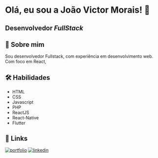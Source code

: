 
# Olá, eu sou a João Victor Morais! 👋

## Desenvolvedor *FullStack*

## 🚀 Sobre mim

Sou desenvolvedor Fullstack, com experiência em desenvolvimento web. Com foco em React, 


## 🛠 Habilidades

- HTML
- CSS
- Javascript
- PHP
- ReactJS
- React-Native
- Flutter

## 🔗 Links
[![portfolio](https://img.shields.io/badge/my_site-000?style=for-the-badge&logo=ko-fi&logoColor=white)](https:jovicpdm.github.io)
[![linkedin](https://img.shields.io/badge/linkedin-0A66C2?style=for-the-badge&logo=linkedin&logoColor=white)](https://www.linkedin.com/in/jovicpdm/)

